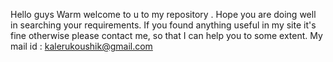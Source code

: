 Hello guys
Warm welcome to u to my repository .
Hope you are doing well in searching your requirements.
If you found anything useful in my site it's fine otherwise please contact me, so that I can help you to some extent.
My mail id : kalerukoushik@gmail.com
